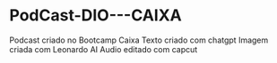 # PodCast-DIO---CAIXA
Podcast criado no Bootcamp Caixa
Texto criado com chatgpt
Imagem criada com Leonardo AI
Audio editado com capcut
